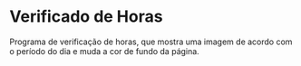 # Verificado de Horas <br>
Programa de verificação de horas, que mostra uma imagem de acordo com o período do dia e muda a cor de fundo da página.